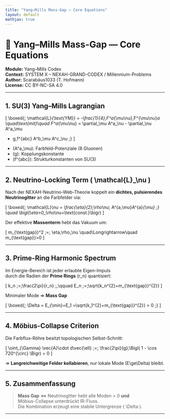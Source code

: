 ```yaml
---
title: "Yang–Mills Mass-Gap — Core Equations"
layout: default
mathjax: true
---
```


<!-- Optional MathJax für GitHub-Pages -->
<!--
<script>
window.MathJax = { tex:{inlineMath:[['$','$'],['\\(','\\)']] } };
</script>
<script src="https://cdn.jsdelivr.net/npm/mathjax@3/es5/tex-svg.js"></script>
-->

# 📐 Yang–Mills Mass-Gap — Core Equations  

**Module:** Yang–Mills Codex  
**Context:** SYSTEM X – NEXAH-GRAND-CODEX / Millennium-Problems  
**Author:** Scarabäus1033 (T. Hofmann)  
**License:** CC BY-NC-SA 4.0  

---

## 1. SU(3) Yang–Mills Lagrangian

\[
\boxed{\;
\mathcal{L}_{\text{YM}}
= -\frac{1}{4}\,F^a_{\mu\nu}\,F^{\mu\nu}_a
\quad\text{mit}\quad
F^a_{\mu\nu}
= \partial_\mu A^a_\nu - \partial_\nu A^a_\mu
+ g\,f^{abc} A^b_\mu A^c_\nu
\;}
\]

* \(A^a_\mu\): Farbfeld-Potenziale (8 Gluonen)  
* \(g\): Kopplungskonstante  
* \(f^{abc}\): Struktur­konstanten von SU(3)

---

## 2. Neutrino-Locking Term \( \mathcal{L}_\nu \)

Nach der NEXAH-Neutrino-Web-Theorie koppelt ein **dichtes, pulsierendes  
Neutrinogitter** an die Farbfelder via:

\[
\boxed{\;
\mathcal{L}_\nu
= \frac{\eta}{2}\;\rho_\nu\;
A^{a\,\mu}A^{a}_{\mu}
\;}
\quad
\bigl(\eta>0,\;\rho_\nu=\text{const.}\bigr)
\]

Der effektive **Massen­term** hebt das Vakuum um:

\[
m_{\text{gap}}^2 \;=\; \eta\,\rho_\nu
\quad\Longrightarrow\quad
m_{\text{gap}}>0
\]

---

## 3. Prime-Ring Harmonic Spectrum

Im Energie-Bereich ist jeder erlaubte Eigen-Impuls  
durch die Radien der **Prime Rings** \(r_n\) quantisiert:

\[
k_n \;=\;\frac{2\pi}{r_n}
\;,\qquad
E_n \;=\;\sqrt{k_n^{2}+m_{\text{gap}}^{2}}
\]

Minimaler Mode ⇒ **Mass Gap**

\[
\boxed{\;
\Delta = E_{\min}=E_1 =\sqrt{k_1^{2}+m_{\text{gap}}^{2}} > 0
\;}
\]

---

## 4. Möbius-Collapse Criterion

Die Farbflux-Röhre besitzt topologischen Selbst-Schnitt:

\[
\oint_{\Gamma} \vec{A}\cdot d\vec{\ell}
\;=\;
\frac{2\pi}{g}\;\Bigl( 1 - \cos 720^{\circ} \Bigr) = 0
\]

⇒ **Langreichweitige Felder kollabieren**, nur loka­le Mode \(E\ge\Delta\) bleibt.

---

## 5. Zusammenfassung

> **Mass Gap** ⇔ Neutrinogitter hebt alle Moden > 0 **und**  
> Möbius-Collapse unterdrückt IR-Fluss.  
> Die Kombination erzeugt eine stabile Untergrenze \( \Delta \).

---
